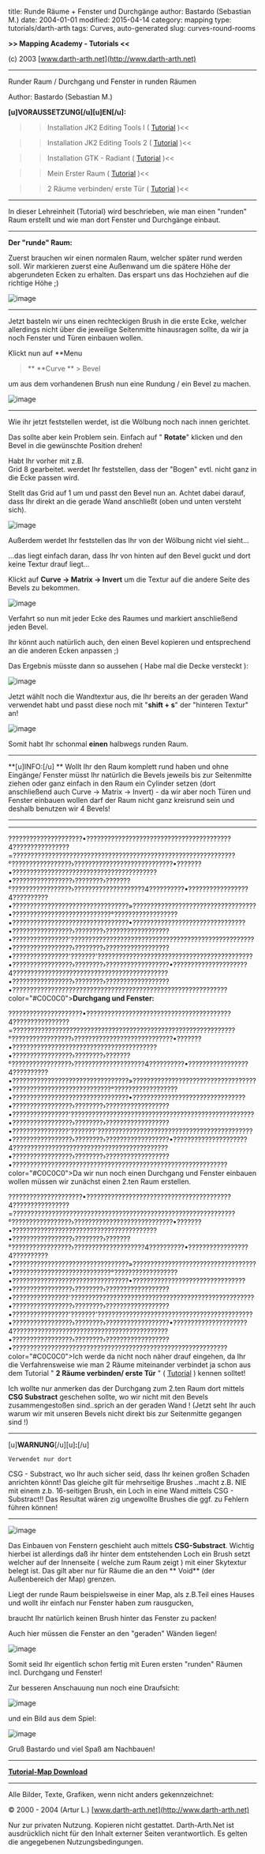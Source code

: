 ﻿title: Runde Räume + Fenster und Durchgänge
author: Bastardo (Sebastian M.)
date: 2004-01-01
modified: 2015-04-14
category: mapping
type: tutorials/darth-arth
tags: Curves, auto-generated
slug: curves-round-rooms

**>> 
  Mapping Academy - Tutorials <<**

 

(c) 
  2003 [www.darth-arth.net](http://www.darth-arth.net)

----

Runder Raum / Durchgang und Fenster 
  in runden Räumen

Author: Bastardo (Sebastian M.)

**[u]VORAUSSETZUNG[/u][u]EN[/u]:**

>> Installation JK2 Editing 
  Tools I ( [Tutorial](../../radiant/jk2_etools1.htm) )<<

>> Installation JK2 Editing 
  Tools 2 ( [Tutorial](../../radiant/jk2_etools2.htm) )<<

>> Installation GTK - Radiant 
  ( [Tutorial](../../radiant/gtk_radiant.htm) )<<

>> Mein Erster Raum ( [Tutorial](../firstroom/firstroom.htm) 
  )<<

>> 2 Räume verbinden/ 
  erste Tür ( [Tutorial](../tworooms/tworooms.htm) 
  )<<

----

 

In 
  dieser Lehreinheit (Tutorial) wird beschrieben, wie man einen "runden" 
  Raum erstellt und wie man dort Fenster und Durchgänge einbaut.

----

**Der 
  "runde" Raum:**

Zuerst brauchen 
  wir einen normalen Raum, welcher später rund werden soll. Wir markieren 
  zuerst eine Außenwand um die spätere Höhe der abgerundeten Ecken 
  zu erhalten. Das erspart uns das Hochziehen auf die richtige Höhe ;)

![image]({filename}rund1.jpg)

----

Jetzt basteln wir uns einen rechteckigen 
  Brush in die erste Ecke, welcher allerdings nicht über die jeweilige Seitenmitte 
  hinausragen sollte, da wir ja noch Fenster und Türen einbauen wollen. 

Klickt nun auf **Menu
>** **Curve
** > Bevel
 
  um aus dem vorhandenen Brush nun eine Rundung / ein  Bevel zu machen.

![image]({filename}rund2.jpg)

----

Wie ihr jetzt feststellen werdet, 
  ist die Wölbung noch nach innen gerichtet. 

Das sollte aber kein Problem sein.
Einfach 
  auf " **Rotate**" klicken 
  und den Bevel in die gewünschte Position drehen!  

 Habt Ihr vorher mit z.B.  
  Grid 8  gearbeitet. werdet Ihr feststellen,
dass der "Bogen" evtl. 
  nicht ganz in die Ecke passen wird. 

Stellt das  Grid auf 1
 um und passt 
  den Bevel nun an. Achtet dabei darauf, dass Ihr direkt an die gerade Wand 
  anschließt (oben und unten versteht sich).

![image]({filename}rund3.jpg)   

Außerdem 
  werdet Ihr feststellen das Ihr von der Wölbung nicht viel sieht...

...das liegt 
  einfach daran, dass Ihr von hinten auf den Bevel guckt und dort keine Textur drauf 
  liegt...

Klickt auf 
  **Curve -> Matrix -> Invert** 
  um die Textur auf die andere Seite des Bevels zu bekommen.

![image]({filename}rund4.jpg)

Verfahrt 
  so nun mit jeder Ecke des Raumes und markiert anschließend jeden Bevel. 

Ihr könnt
auch natürlich auch, den einen Bevel kopieren und entsprechend an die anderen
Ecken anpassen ;)

 
  Das Ergebnis müsste dann so aussehen ( Habe mal die Decke versteckt ):

![image]({filename}rund5.jpg) 

Jetzt wählt 
  noch die Wandtextur aus, die Ihr bereits an der geraden Wand verwendet habt 
  und passt diese noch mit "**shift + s**" 
  der "hinteren Textur" an!

![image]({filename}rund6.jpg) 

Somit habt 
  Ihr schonmal **einen** halbwegs runden 
  Raum. 

<div class="alert">

<div class="alert">

----

**[u]INFO:[/u]
** 
Wollt Ihr den Raum komplett rund haben und ohne Eingänge/ Fenster 
    müsst Ihr natürlich die Bevels jeweils bis zur Seitenmitte ziehen 
    oder ganz einfach in den Raum ein Cylinder setzen (dort anschließend auch 
    Curve -> Matrix -> Invert) - da wir aber noch Türen und Fenster 
    einbauen wollen darf der Raum nicht ganz kreisrund sein und deshalb benutzen 
    wir 4 Bevels! 

----

</div>

 

</div>

----

?????????????????????•?????????????????????????????????????????4????????????????=???????????????????????????????????????????????????????????????°?????????????????›????????????????????????????•???????•?????????????????????????????????????????•?????????????????›????????›???????°?????????????????›????????????????????4??????????•?????????????????4??????????•?????????????????????????????????»???????????????????????????????????•????????????????????????????°??????????????????•?????????????????????????????????•????????????????????????????????•?????????????????›????????›??????????????????•????????????????'????????????????????????????????????????????????????•?????????????????›????????›??????????????????•????????????????'???????'????????????????????????????????????????????•?????????????????›????????›??????????????????•?????????????????????4????????????????????????????????????????????•?????????????????›????????›??????????????????•?????????????????????????????????????????????????????????????color="#C0C0C0">**Durchgang 
  und Fenster:**

?????????????????????•?????????????????????????????????????????4????????????????=???????????????????????????????????????????????????????????????°?????????????????›????????????????????????????•???????•?????????????????????????????????????????•?????????????????›????????›???????°?????????????????›????????????????????4??????????•?????????????????4??????????•?????????????????????????????????»???????????????????????????????????•????????????????????????????°??????????????????•?????????????????????????????????•????????????????????????????????•?????????????????›????????›??????????????????•????????????????'????????????????????????????????????????????????????•?????????????????›????????›??????????????????•????????????????'???????'????????????????????????????????????????????•?????????????????›????????›??????????????????•?????????????????????4????????????????????????????????????????????•?????????????????›????????›??????????????????•?????????????????????????????????????????????????????????????color="#C0C0C0">Da 
  wir nun noch einen Durchgang und Fenster einbauen wollen müssen wir zunächst 
  einen 2.ten Raum erstellen. 

?????????????????????•?????????????????????????????????????????4????????????????=???????????????????????????????????????????????????????????????°?????????????????›????????????????????????????•???????•?????????????????????????????????????????•?????????????????›????????›???????°?????????????????›????????????????????4??????????•?????????????????4??????????•?????????????????????????????????»???????????????????????????????????•????????????????????????????°??????????????????•?????????????????????????????????•????????????????????????????????•?????????????????›????????›??????????????????•????????????????'????????????????????????????????????????????????????•?????????????????›????????›??????????????????•????????????????'???????'????????????????????????????????????????????•?????????????????›????????›??????????????????•?????????????????????4????????????????????????????????????????????•?????????????????›????????›??????????????????•?????????????????????????????????????????????????????????????color="#C0C0C0">Ich 
  werde da nicht noch näher drauf eingehen, da Ihr die Verfahrensweise wie 
  man 2 Räume miteinander verbindet ja schon aus dem Tutorial "
**2 Räume verbinden/ erste Tür** 
  " ( [Tutorial](../tworooms/tworooms.htm) 
  ) kennen solltet!

Ich wollte 
  nur anmerken das der Durchgang zum 2.ten Raum dort mittels **CSG 
  Substract** geschehen sollte, wo wir nicht mit den Bevels zusammengestoßen 
  sind..sprich an der geraden Wand ! 
  (Jetzt seht Ihr auch warum wir mit unseren Bevels nicht direkt bis zur Seitenmitte 
  gegangen sind !)

<div class="alert">

<div class="alert">

----

[u]**WARNUNG**[/u][u]**:**[/u]

 
    Verwendet nur dort 
 CSG - Substract, wo Ihr auch sicher
    seid, dass Ihr keinen 
    großen Schaden anrichten könnt! Das gleiche gilt für mehrseitige 
    Brushes ..macht z.B. NIE mit einem z.b. 16-seitigen Brush, ein Loch in eine 
    Wand mittels CSG - Substract!! Das Resultat wären zig ungewollte Brushes 
    die ggf. zu Fehlern führen können! 

----

</div>

</div>

![image]({filename}rund7.jpg)

Das Einbauen von Fenstern geschieht 
  auch mittels **CSG-Substract**. Wichtig 
  hierbei ist allerdings daß ihr hinter dem entstehenden Loch ein Brush 
  setzt welcher auf der Innenseite ( welche zum Raum zeigt ) mit einer  Skytextur 
  belegt ist. Das gilt aber nur für Räume die an den ** Void**
(der Außenbereich der Map) grenzen.

Liegt 
  der runde Raum beispielsweise in einer Map, als z.B.Teil eines Hauses und wollt 
  ihr einfach nur Fenster haben zum rausgucken,

braucht Ihr natürlich keinen 
  Brush hinter das Fenster zu packen!

Auch hier müssen die Fenster 
  an den "geraden" Wänden liegen!

  ![image]({filename}rund8.jpg)

Somit seid Ihr eigentlich schon 
  fertig mit Euren ersten "runden" Räumen incl. Durchgang und Fenster!

Zur besseren Anschauung nun noch 
  eine Draufsicht:

![image]({filename}rund9.jpg)

 und ein Bild aus dem Spiel:

![image]({filename}ingame.jpg)

Gruß Bastardo und viel Spaß 
  am Nachbauen!

----

**[
Tutorial-Map Download](../../downloads/runderaeume.zip)**

----

 Alle 
  Bilder, Texte, Grafiken, wenn nicht anders gekennzeichnet:  

 © 
  2000 - 2004 (Artur L.) [www.darth-arth.net](http://www.darth-arth.net)

 Nur 
  zur privaten Nutzung. Kopieren nicht gestattet. Darth-Arth.Net ist ausdrücklich 
  nicht für den Inhalt externer Seiten verantwortlich. Es gelten die angegebenen 
  Nutzungsbedingungen. 

  

